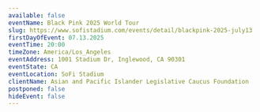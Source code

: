 ```yaml
---
available: false
eventName: Black Pink 2025 World Tour
slug: https://www.sofistadium.com/events/detail/blackpink-2025-july13
firstDayOfEvent: 07.13.2025
eventTime: 20:00
timeZone: America/Los_Angeles
eventAddress: 1001 Stadium Dr, Inglewood, CA 90301
eventState: CA
eventLocation: SoFi Stadium
clientName: Asian and Pacific Islander Legislative Caucus Foundation
postponed: false
hideEvent: false
---
```

